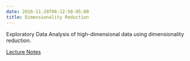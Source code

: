 ```yaml
---
date: 2016-11-28T06:12:58-05:00
title: Dimensionality Reduction
---
```


Exploratory Data Analysis of high-dimensional data using dimensionality reduction.

[Lecture Notes](pca/)  

